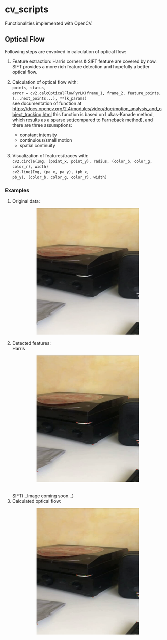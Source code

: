 # cv_scripts
Functionalities implemented with OpenCV.

## Optical Flow
Following steps are envolved in calculation of optical flow:
1) Feature extraction: Harris corners & SIFT feature are covered by now.
<br />SIFT provides a more rich feature detection and hopefully a better optical flow.
2) Calculation of optical flow with:
      <br />
      <code>points, status, error = cv2.calcOpticalFlowPyrLK(frame_1, frame_2, feature_points, (...next_points...), \**lk_params)</code>
      <br />
      see documentation of function at https://docs.opencv.org/2.4/modules/video/doc/motion_analysis_and_object_tracking.html
      this function is based on Lukas-Kanade method, which results as a sparse set(compared to Farneback method), and there are three assumptions:
      <br />
      - constant intensity
      - continuious/small motion
      - spatial continuity
      
3) Visualization of features/traces with:
      <br />
      <code>cv2.circle(Img, (point_x, point_y), radius, (color_b, color_g, color_r), width)</code>
      <br />
      <code>cv2.line(Img, (pa_x, pa_y), (pb_x, pb_y), (color_b, color_g, color_r), width)</code>
### Examples
1) Original data:
<br /><p align="center"><img src="https://github.com/Hezihao/cv_scripts/blob/master/IMG/original_img.png" width="325" height="400"></p>
2) Detected features:
<br />Harris
<br /><p align="center"><img src="https://github.com/Hezihao/cv_scripts/blob/master/IMG/Harris_features.png" width="325" height="400"></p>
<br />SIFT(...Image coming soon...)
3) Calculated optical flow:
<br /><p align="center"><img src="https://github.com/Hezihao/cv_scripts/blob/master/IMG/of_trace_with_Harris.png" width="325" height="400"></p>
